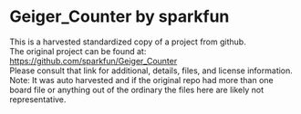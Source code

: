 
# Geiger_Counter by sparkfun  
This is a harvested standardized copy of a project from github.  
The original project can be found at:  
https://github.com/sparkfun/Geiger_Counter  
Please consult that link for additional, details, files, and license information.  
Note: It was auto harvested and if the original repo had more than one board file or anything out of the ordinary the files here are likely not representative.  
    
